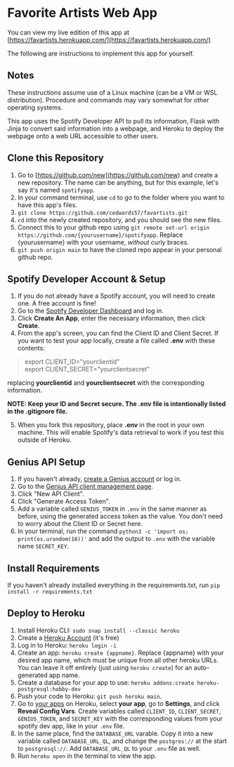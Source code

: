 # Favorite Artists Web App

You can view my live edition of this app at [https://favartists.herokuapp.com/](https://favartists.herokuapp.com/)

The following are instructions to implement this app for yourself.

## Notes

These instructions assume use of a Linux machine (can be a VM or WSL distribution). Procedure and commands may vary somewhat for other operating systems.

This app uses the Spotify Developer API to pull its information, Flask with Jinja to convert said information into a webpage, and Heroku to deploy the webpage onto a web URL accessible to other users.

## Clone this Repository

1. Go to [https://github.com/new](https://github.com/new) and create a new repository. The name can be anything, but for this example, let's say it's named `spotifyapp`.
2. In your command terminal, use `cd` to go to the folder where you want to have this app's files.
3. `git clone https://github.com/cedwards57/favartists.git`
4. `cd` into the newly created repository, and you should see the new files.
5. Connect this to your github repo using `git remote set-url origin https://github.com/{yourusername}/spotifyapp`. Replace {yourusername} with your username, *without* curly braces.
6. `git push origin main` to have the cloned repo appear in your personal github repo.

## Spotify Developer Account & Setup
1. If you do not already have a Spotify account, you will need to create one. A free account is fine!
2. Go to the [Spotify Developer Dashboard](https://developer.spotify.com/dashboard) and log in.
3. Click **Create An App**, enter the necessary information, then click **Create**.
4. From the app's screen, you can find the Client ID and Client Secret. If you want to test your app locally, create a file called **.env** with these contents:

> export CLIENT_ID="yourclientid"<br>
> export CLIENT_SECRET="yourclientsecret"

replacing **yourclientid** and **yourclientsecret** with the corresponding information.

**NOTE: Keep your ID and Secret secure. The .env file is intentionally listed in the .gitignore file.**

5. When you fork this repository, place **.env** in the root in your own machine. This will enable Spotify's data retrieval to work if you test this outside of Heroku.

## Genius API Setup

1. If you haven't already, [create a Genius account](https://genius.com/signup) or log in.
2. Go to the [Genius API client management page](https://genius.com/api-clients).
3. Click "New API Client".
4. Click "Generate Access Token".
5. Add a variable called `GENIUS_TOKEN` in `.env` in the same manner as before, using the generated access token as the value. You don't need to worry about the Client ID or Secret here.
6. In your terminal, run the command `python3 -c 'import os; print(os.urandom(16))'` and add the output to `.env` with the variable name `SECRET_KEY`.

## Install Requirements

If you haven't already installed everything in the requirements.txt, run `pip install -r requirements.txt`

## Deploy to Heroku

1. Install Heroku CLI: `sudo snap install --classic heroku`
2. Create a [Heroku Account](https://signup.heroku.com/login) (it's free)
3. Log in to Heroku: `heroku login -i`
4. Create an app: `heroku create {appname}`. Replace {appname} with your desired app name, which must be unique from all other heroku URLs. You can leave it off entirely (just using `heroku create`) for an auto-generated app name.
5. Create a database for your app to use: `heroku addons:create heroku-postgresql:hobby-dev`
6. Push your code to Heroku: `git push heroku main`.
7. Go to [your apps](https://dashboard.heroku.com/apps) on Heroku, select **your app**, go to **Settings**, and click **Reveal Config Vars**. Create variables called `CLIENT_ID`, `CLIENT_SECRET`, `GENIUS_TOKEN`, and `SECRET_KEY` with the corresponding values from your spotify dev app, like in your `.env` file.
8. In the same place, find the `DATABASE_URL` varable. Copy it into a new variable called `DATABASE_URL_QL`, and change the `postgres://` at the start to `postgresql://`. Add `DATABASE_URL_QL` to your `.env` file as well.
9. Run `heroku open` in the terminal to view the app.